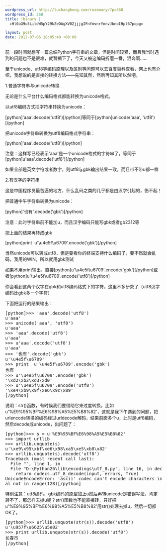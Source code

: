 ```yaml
--- 
wordpress_url: http://luchanghong.com/rosemary/?p=368
wordpress_id: 368
title: !binary |
  cHl0aG9u5LitdW5pY29kZeOAgXV0ZjjjgIFnYmvnrYnnvJbnoIHpl67popg=

layout: post
date: 2012-07-06 18:05:40 +08:00
---
```

前一段时间就想写一篇总结Python字符串的文章，但是时间较紧，而且我当时遇到的问题也不是很难，就暂搁下了，今天又被这编码折磨一番，泪奔啊……

至于unicode、utf8等编码原理以及区别等问题可以去百度百科查看，网上也有介绍，我想说的是直接的转换方法——先知其然，然后再知其所以然吧。

1.普通字符串与unicode转换

无论是什么平台什么编码格式都能转换为unicode格式。

以utf8编码方式把字符串转换为unicode：

[python]'aaa'.decode('utf8')[/python]等同于[python]unicode('aaa', 'utf8')[/python]

把unicode字符串转换为utf8编码格式字符串：

[python]'aaa'.decode('utf8')[/python]

注意：这样写已经表示'aaa'是一个unicode格式的字符串了，等同于[python]u'aaa'.decode('utf8')[/python]

如果全部是英文字符或者数字，则utf8与gbk输出结果一致，而且带不带u都一样

2.有汉字的字符串

这是中国程序员最苦逼的地方，什么乱码之类的几乎都是由汉字引起的，伤不起！

把普通中午字符串转换为unicode：

[python]'也有'.decode('gbk')[/python]

注意：此时字符串前不能加u，而且汉字编码只能写gbk或者gb2312等

把上面的结果再转成gbk

[python]print  u'\u4e5f\u6709'.encode('gbk')[/python]

当然unicode可以转成utf8，但是要看你的终端支持什么编码了，要不然就会乱码，我用的WIN，所以就用gbk测试

如果不用print输出，直接[python]u'\u4e5f\u6709'.encode('gbk')[/python]或者[python]u'\u4e5f\u6709'.encode('utf8')[/python]

你会看到这两个汉字在gbk和utf8编码格式下的字符，这里不多研究了（utf8汉字编码比gbk多一个字符）

下面把运行的结果输出：
<pre>[python]&gt;&gt;&gt; 'aaa'.decode('utf8')
u'aaa'
&gt;&gt;&gt; unicode('aaa', 'utf8')
u'aaa'
&gt;&gt;&gt; 'aaa'.decode('utf8')
u'aaa'
&gt;&gt;&gt; u'aaa'.decode('utf8')
u'aaa'
&gt;&gt;&gt; '也有'.decode('gbk')
u'\u4e5f\u6709'
&gt;&gt;&gt; print  u'\u4e5f\u6709'.encode('gbk')
也有
&gt;&gt;&gt; u'\u4e5f\u6709'.encode('gbk')
'\xd2\xb2\xd3\xd0'
&gt;&gt;&gt; u'\u4e5f\u6709'.encode('utf8')
'\xe4\xb9\x9f\xe6\x9c\x89'
[/python]</pre>
说明：str()函数，有时候我们要借助它来过度转换，比如u'%E9%95%BF%E6%98%A5%E5%B8%82'，这就是我下午遇到的问题，把urlencode转换的编码经过urldecode解码，结果前面多个u，此时是utf8编码，然后decode成unicode，出问题了：
<pre>[python]&gt;&gt;&gt; s = u'%E9%95%BF%E6%98%A5%E5%B8%82'
&gt;&gt;&gt; import urllib
&gt;&gt;&gt; urllib.unquote(s)
u'\xe9\x95\xbf\xe6\x98\xa5\xe5\xb8\x82'
&gt;&gt;&gt; urllib.unquote(s).decode('utf8')
Traceback (most recent call last):
  File "", line 1, in 
  File "D:\Python26\lib\encodings\utf_8.py", line 16, in decode
    return codecs.utf_8_decode(input, errors, True)
UnicodeEncodeError: 'ascii' codec can't encode characters in position 0-8: ordin
al not in range(128)[/python]</pre>
特别注意：utf8编码、gbk编码的原型加上u然后再转unicode是错误写法，肯定转不了，那怎样去掉u呢？str()函数也不能直接转，只好把u'%E9%95%BF%E6%98%A5%E5%B8%82'用str()处理去掉u，然后一切都OK了。
<pre>[python]&gt;&gt;&gt; urllib.unquote(str(s)).decode('utf8')
u'\u957f\u6625\u5e02'
&gt;&gt;&gt; print urllib.unquote(str(s)).decode('utf8')
长春市
[/python]</pre>

